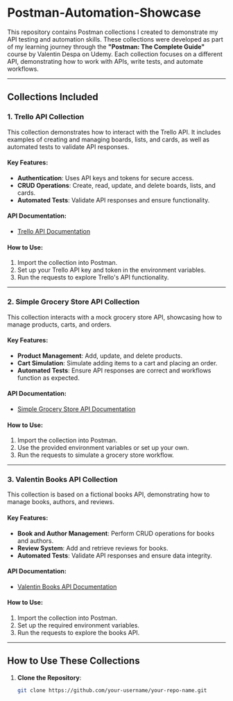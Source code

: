# Postman-Automation-Showcase

This repository contains Postman collections I created to demonstrate my API testing and automation skills. These collections were developed as part of my learning journey through the **"Postman: The Complete Guide"** course by Valentin Despa on Udemy. Each collection focuses on a different API, demonstrating how to work with APIs, write tests, and automate workflows.

---

## Collections Included

### 1. **Trello API Collection**
This collection demonstrates how to interact with the Trello API. It includes examples of creating and managing boards, lists, and cards, as well as automated tests to validate API responses.

#### Key Features:
- **Authentication**: Uses API keys and tokens for secure access.
- **CRUD Operations**: Create, read, update, and delete boards, lists, and cards.
- **Automated Tests**: Validate API responses and ensure functionality.

#### API Documentation:
- [Trello API Documentation](https://developer.atlassian.com/cloud/trello/rest/api-group-actions/)

#### How to Use:
1. Import the collection into Postman.
2. Set up your Trello API key and token in the environment variables.
3. Run the requests to explore Trello's API functionality.

---

### 2. **Simple Grocery Store API Collection**
This collection interacts with a mock grocery store API, showcasing how to manage products, carts, and orders.

#### Key Features:
- **Product Management**: Add, update, and delete products.
- **Cart Simulation**: Simulate adding items to a cart and placing an order.
- **Automated Tests**: Ensure API responses are correct and workflows function as expected.

#### API Documentation:
- [Simple Grocery Store API Documentation](https://github.com/your-username/your-repo-name/blob/main/docs/simple-grocery-store-api.md)

#### How to Use:
1. Import the collection into Postman.
2. Use the provided environment variables or set up your own.
3. Run the requests to simulate a grocery store workflow.

---

### 3. **Valentin Books API Collection**
This collection is based on a fictional books API, demonstrating how to manage books, authors, and reviews.

#### Key Features:
- **Book and Author Management**: Perform CRUD operations for books and authors.
- **Review System**: Add and retrieve reviews for books.
- **Automated Tests**: Validate API responses and ensure data integrity.

#### API Documentation:
- [Valentin Books API Documentation](https://github.com/your-username/your-repo-name/blob/main/docs/valentin-books-api.md)

#### How to Use:
1. Import the collection into Postman.
2. Set up the required environment variables.
3. Run the requests to explore the books API.

---

## How to Use These Collections

1. **Clone the Repository**:
   ```bash
   git clone https://github.com/your-username/your-repo-name.git
